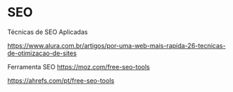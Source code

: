 # SEO
Técnicas de SEO Aplicadas

https://www.alura.com.br/artigos/por-uma-web-mais-rapida-26-tecnicas-de-otimizacao-de-sites

Ferramenta SEO
https://moz.com/free-seo-tools

https://ahrefs.com/pt/free-seo-tools

